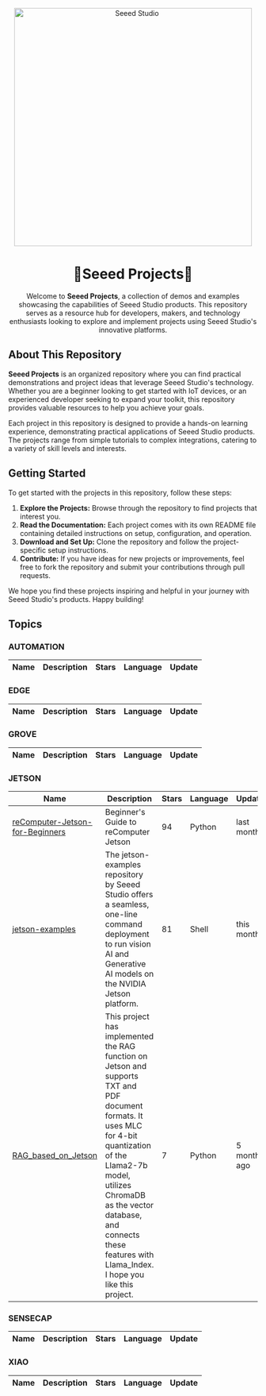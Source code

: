 <p align="center">
  <a href="https://github.com/Seeed-Projects">
    <img src="https://files.seeedstudio.com/wiki/wiki-platform/SeeedStudio.png" width="480" height="auto" alt="Seeed Studio">
  </a>
</p>

<div align="center">
  
<h1>👋<b>Seeed Projects</b>👋</h1>

Welcome to <b>Seeed Projects</b>, a collection of demos and examples showcasing the capabilities of Seeed Studio products. This repository serves as a resource hub for developers, makers, and technology enthusiasts looking to explore and implement projects using Seeed Studio's innovative platforms.

</div>

## About This Repository

**Seeed Projects** is an organized repository where you can find practical demonstrations and project ideas that leverage Seeed Studio's technology. Whether you are a beginner looking to get started with IoT devices, or an experienced developer seeking to expand your toolkit, this repository provides valuable resources to help you achieve your goals.

Each project in this repository is designed to provide a hands-on learning experience, demonstrating practical applications of Seeed Studio products. The projects range from simple tutorials to complex integrations, catering to a variety of skill levels and interests.

## Getting Started

To get started with the projects in this repository, follow these steps:

1. **Explore the Projects:** Browse through the repository to find projects that interest you.
2. **Read the Documentation:** Each project comes with its own README file containing detailed instructions on setup, configuration, and operation.
3. **Download and Set Up:** Clone the repository and follow the project-specific setup instructions.
4. **Contribute:** If you have ideas for new projects or improvements, feel free to fork the repository and submit your contributions through pull requests.

We hope you find these projects inspiring and helpful in your journey with Seeed Studio's products. Happy building!

<!--START_SECTION:topics-->

## Topics


### AUTOMATION

| Name  | Description | Stars | Language | Update |
| ----- | ----------- | ----- | -------- | ------ |

### EDGE

| Name  | Description | Stars | Language | Update |
| ----- | ----------- | ----- | -------- | ------ |

### GROVE

| Name  | Description | Stars | Language | Update |
| ----- | ----------- | ----- | -------- | ------ |

### JETSON

| Name  | Description | Stars | Language | Update |
| ----- | ----------- | ----- | -------- | ------ |
| [reComputer-Jetson-for-Beginners](https://github.com/Seeed-Projects/reComputer-Jetson-for-Beginners) | Beginner's Guide to reComputer Jetson | 94 | Python | last month |
| [jetson-examples](https://github.com/Seeed-Projects/jetson-examples) | The jetson-examples repository by Seeed Studio offers a seamless, one-line command deployment to run vision AI and Generative AI models on the NVIDIA Jetson platform. | 81 | Shell | this month |
| [RAG_based_on_Jetson](https://github.com/Seeed-Projects/RAG_based_on_Jetson) | This project has implemented the RAG function on Jetson and supports TXT and PDF document formats. It uses MLC for 4-bit quantization of the Llama2-7b model, utilizes ChromaDB as the vector database, and connects these features with Llama_Index. I hope you like this project. | 7 | Python | 5 months ago |

### SENSECAP

| Name  | Description | Stars | Language | Update |
| ----- | ----------- | ----- | -------- | ------ |

### XIAO

| Name  | Description | Stars | Language | Update |
| ----- | ----------- | ----- | -------- | ------ |
<!--END_SECTION:topics-->
